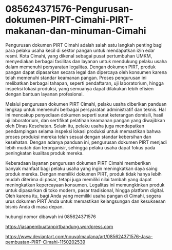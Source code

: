 # 085624371576-Pengurusan-dokumen-PIRT-Cimahi-PIRT-makanan-dan-minuman-Cimahi

Pengurusan dokumen PIRT Cimahi adalah salah satu langkah penting bagi para pelaku usaha kecil di sektor pangan untuk mendapatkan izin edar resmi. Kota Cimahi, yang dikenal sebagai pusat pertumbuhan UMKM, menyediakan berbagai fasilitas dan layanan untuk mendukung pelaku usaha dalam memenuhi persyaratan legalitas. Dengan dokumen PIRT, produk pangan dapat dipasarkan secara legal dan dipercaya oleh konsumen karena telah memenuhi standar keamanan pangan. Proses pengurusan ini melibatkan berbagai tahapan, seperti pendaftaran, uji laboratorium, hingga inspeksi lokasi produksi, yang semuanya dapat dilakukan lebih efisien dengan bantuan layanan profesional.

Melalui pengurusan dokumen PIRT Cimahi, pelaku usaha diberikan panduan lengkap untuk memenuhi berbagai persyaratan administratif dan teknis. Hal ini mencakup penyediaan dokumen seperti surat keterangan domisili, hasil uji laboratorium, dan sertifikat pelatihan keamanan pangan yang diwajibkan oleh Dinas Kesehatan. Selain itu, pelaku usaha juga mendapatkan pendampingan selama inspeksi lokasi produksi untuk memastikan bahwa proses produksi mereka telah sesuai dengan standar kebersihan dan kesehatan. Dengan adanya panduan ini, pengurusan dokumen PIRT menjadi lebih mudah dan terorganisir, sehingga pelaku usaha dapat fokus pada peningkatan kualitas produk mereka.

Keberadaan layanan pengurusan dokumen PIRT Cimahi memberikan banyak manfaat bagi pelaku usaha yang ingin meningkatkan daya saing produk mereka. Dengan memiliki dokumen PIRT, produk tidak hanya lebih mudah diterima di pasar, tetapi juga memiliki nilai tambah yang dapat meningkatkan kepercayaan konsumen. Legalitas ini memungkinkan produk untuk dipasarkan di toko modern, pasar tradisional, hingga platform digital. Oleh karena itu, bagi Anda yang memiliki usaha pangan di Cimahi, segera urus dokumen PIRT Anda untuk memastikan kelangsungan dan kesuksesan bisnis Anda di masa depan.

hubungi nomor dibawah ini
085624371576

https://jasapembuatanpirtbandung.wordpress.com

https://www.deviantart.com/nouvalmaulana/art/085624371576-Jasa-pembuatan-PIRT-Cimahi-1150202539
